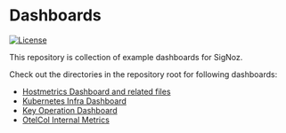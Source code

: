 # Dashboards

[![License](https://img.shields.io/badge/License-Apache_2.0-yellowgreen.svg)](https://opensource.org/licenses/Apache-2.0)

This repository is collection of example dashboards for SigNoz.

Check out the directories in the repository root for following dashboards:

- [Hostmetrics Dashboard and related files](./hostmetrics/)
- [Kubernetes Infra Dashboard](./k8s-infra-metrics/)
- [Key Operation Dashboard](./key-operations/)
- [OtelCol Internal Metrics](./otelcol-metrics/)
